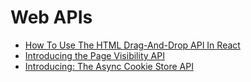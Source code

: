 # Web APIs

- [How To Use The HTML Drag-And-Drop API In React](https://www.smashingmagazine.com/2020/02/html-drag-drop-api-react/)
- [Introducing the Page Visibility API](https://levelup.gitconnected.com/introducing-the-page-visibility-api-2fe50ee3dcfa)
- [Introducing: The Async Cookie Store API](https://medium.com/nmc-techblog/introducing-the-async-cookie-store-api-89cbecf401f)
